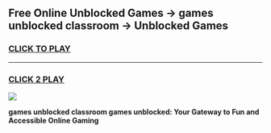 
## Free Online Unblocked Games → games unblocked classroom → Unblocked Games
<h3>
<a href="https://premium.freeplayer.one?title=games_unblocked_classroom&ref=21F">CLICK TO PLAY</a></h3>
<hr>

<h3>
<a href="https://premium.freeplayer.one?title=games_unblocked_classroom&ref=21F">CLICK 2 PLAY</a>
  
</h3>

<a href="https://premium.freeplayer.one?title=games_unblocked_classroom&ref=21F/"><img src="https://clearcache.store/games.png"></a>


**games unblocked classroom games unblocked: Your Gateway to Fun and Accessible Online Gaming**
